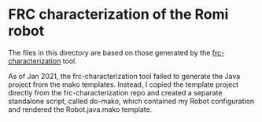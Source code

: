 # FRC characterization of the Romi robot

The files in this directory are based on those generated by the [frc-characterization](https://github.com/wpilibsuite/frc-characterization) tool.

As of Jan 2021, the frc-characterization tool failed to generate the Java project from the mako templates. Instead, I copied the template project directly from the frc-characterization repo and created a separate standalone script, called do-mako, which contained my Robot configuration and rendered the Robot.java.mako template.

